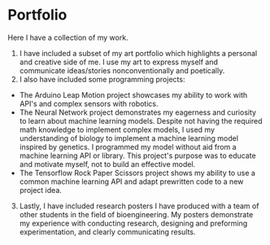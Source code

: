 # Portfolio

Here I have a collection of my work.
1. I have included a subset of my art portfolio which highlights a personal and creative side of me. I use my art to express myself and communicate ideas/stories nonconventionally and poetically. 
2. I also have included some programming projects:
  - The Arduino Leap Motion project showcases my ability to work with API's and complex sensors with robotics. 
  - The Neural Network project demonstrates my eagerness and curiosity to learn about machine learning models. Despite not having the required math knowledge to implement complex models, I used my understanding of biology to implement a machine learning model inspired by genetics. I programmed my model without aid from a machine learning API or library. This project's purpose was to educate and motivate myself, not to build an effective model. 
  - The Tensorflow Rock Paper Scissors project shows my ability to use a common machine learning API and adapt prewritten code to a new project idea. 
3. Lastly, I have included research posters I have produced with a team of other students in the field of bioengineering. My posters demonstrate my experience with conducting research, designing and preforming experimentation, and clearly communicating results. 
